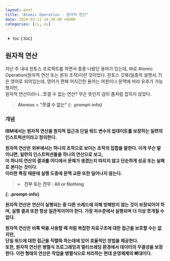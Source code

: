 ```yaml
---
layout: post
title: "Atomic Operation - 원자적 연산"
date: 2024-03-11 14:30:00 +0900
categories: [cs, os]
---
```

* toc
{:toc}

## 원자적 연산

지난 주 내내 핀토스 프로젝트를 하면서 종종 나왔던 용어가 있는데, 바로 Atomic Operation(원자적 연산 또는 원자 조작)이란 것이었다. 
핀토스 깃북(일종의 설명서..?)은 영어로 되어있는데, 영어가 편해 어지간한 용어는 어원이나 문맥에 따라 유추가 가능했지만,  
원자적 연산이라니...쪼갤 수 없는 연산? 무슨 뜻인지 감이 좀처럼 잡히지 않았다.  

><b>Atomos = "쪼갤 수 없는"
{: .prompt-info}

### 개념 

IBM에서는 원자적 연산을 원자적 접근과 단일 워드 변수의 업데이트를 보장하는 일련의 인스트럭션이라고 정의한다.  

원자적 연산은 외부에서는 하나의 조작으로 보이는 조작의 집합을 말한다. 
이게 무슨 말이냐면, 일련의 인스트럭션들을 하나의 연산으로 보고,  
이 하나의 연산의 결과를 어디에서 문제가 생겼는지 따지지 않고 단순하게 성공 또는 실패로 본다는 것이다.  
이러한 특징 때문에 실행 도중에 문맥 교환 또한 일어나지 않는다.  

><li><b> 전부 또는 전무 : All or Nothing </b>
{: .prompt-info}

원자적 연산은 연산이 실행되는 중 다른 쓰레드에 의해 방해받지 않는 것이 보장되어야 하며, 실행 결과 또한 항상 일관적이어야 한다. 
가장 저수준에서 실행되며 더 이상 쪼개질 수 없다.

원자적 연산은 비록 락을 사용할 때 처럼 복잡한 자료구조에 대한 접근을 보호할 수는 없지만,  
단일 워드에 대한 접근을 직렬화 하는데에 있어 효율적인 방법을 제공한다.  
또한, 원자적 연산은 병렬식 프로그래밍과 멀티쓰레딩 환경에서 데이터의 무결성을 보장한다. 
이런 형태의 연산은 작업을 병렬식으로 처리하는 현대 운영체제의 뼈대이다. 